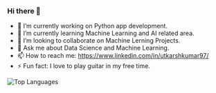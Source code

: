 ### Hi there 👋

- 🔭 I’m currently working on Python app development.
- 🌱 I’m currently learning Machine Learning and AI related area.
- 👯 I’m looking to collaborate on Machine Lerning Projects.
- 💬 Ask me about Data Science and Machine Learning.
- 📫 How to reach me: https://www.linkedin.com/in/utkarshkumar97/
- ⚡ Fun fact: I love to play guitar in my free time.

![Top Languages](https://github-readme-stats.vercel.app/api/top-langs/?username=Utkarsh4610)

